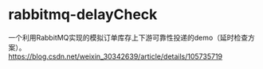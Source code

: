 # rabbitmq-delayCheck
一个利用RabbitMQ实现的模拟订单库存上下游可靠性投递的demo（延时检查方案）。   
https://blog.csdn.net/weixin_30342639/article/details/105735719
